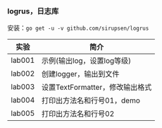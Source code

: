 ### logrus，日志库
安装：`go get -u -v github.com/sirupsen/logrus`

|实验|简介|
|---|---|
|lab001|示例(输出log，设置log等级)|
|lab002|创建logger，输出到文件|
|lab003|设置TextFormatter，修改输出格式|
|lab004|打印出方法名和行号01，demo|
|lab005|打印出方法名和行号02|